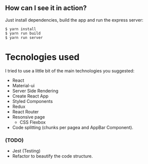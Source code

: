 ## How can I see it in action?

Just install dependencies, build the app and run the express server:
```
$ yarn install
$ yarn run build
$ yarn run server
```

# Tecnologies used
I tried to use a little bit of the main technologies you suggested:
- React
- Material-ui
- Server Side Rendering
- Create React App
- Styled Components
- Redux
- React Router
- Resonsive page
    - CSS Flexbox
- Code splitting (chunks per pagea and AppBar Component).

### (TODO)
- Jest (Testing)
- Refactor to beautify the code structure. 
